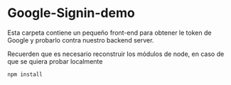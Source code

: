 # Google-Signin-demo

Esta carpeta contiene un pequeño front-end para obtener le token de Google y probarlo contra nuestro backend server.

Recuerden que es necesario reconstruir los módulos de node, en caso de que se quiera probar localmente

```
npm install
```